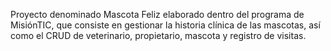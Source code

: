 Proyecto denominado Mascota Feliz elaborado dentro del programa de MisiónTIC, que consiste en gestionar la historia clínica de las mascotas, así como el CRUD de veterinario, propietario, mascota y registro de visitas.
